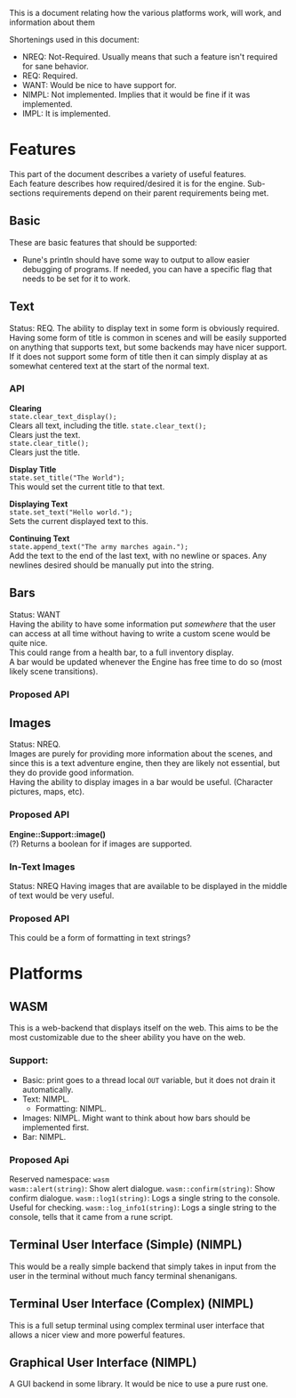 This is a document relating how the various platforms work, will work, and information about them  

Shortenings used in this document:
- NREQ: Not-Required. Usually means that such a feature isn't required for sane behavior.
- REQ: Required.
- WANT: Would be nice to have support for.
- NIMPL: Not implemented. Implies that it would be fine if it was implemented.
- IMPL: It is implemented.

# Features
This part of the document describes a variety of useful features.  
Each feature describes how required/desired it is for the engine. Sub-sections requirements depend on their parent requirements being met.  
## Basic  
These are basic features that should be supported:
- Rune's println should have some way to output to allow easier debugging of programs. If needed, you can have a specific flag that needs to be set for it to work.
## Text
Status: REQ.
The ability to display text in some form is obviously required.
Having some form of title is common in scenes and will be easily supported on anything that supports text, but some backends may have nicer support. If it does not support some form of title then it can simply display at as somewhat centered text at the start of the normal text.
### API
**Clearing**  
`state.clear_text_display();`  
Clears all text, including the title.
`state.clear_text();`  
Clears just the text.  
`state.clear_title();`  
Clears just the title.  

**Display Title**  
`state.set_title("The World");`  
This would set the current title to that text.

**Displaying Text**  
`state.set_text("Hello world.");`  
Sets the current displayed text to this.

**Continuing Text**  
`state.append_text("The army marches again.");`  
Add the text to the end of the last text, with no newline or spaces. Any newlines desired should be manually put into the string.

## Bars
Status: WANT  
Having the ability to have some information put *somewhere* that the user can access at all time without having to write a custom scene would be quite nice.  
This could range from a health bar, to a full inventory display.  
A bar would be updated whenever the Engine has free time to do so (most likely scene transitions).  
### Proposed API
## Images
Status: NREQ.  
Images are purely for providing more information about the scenes, and since this is a text adventure engine, then they are likely not essential, but they do provide good information.  
Having the ability to display images in a bar would be useful. (Character pictures, maps, etc).
### Proposed API
**Engine::Support::image()**  
(?) Returns a boolean for if images are supported.
### In-Text Images
Status: NREQ
Having images that are available to be displayed in the middle of text would be very useful.
### Proposed API
This could be a form of formatting in text strings?



# Platforms
## WASM
This is a web-backend that displays itself on the web.
This aims to be the most customizable due to the sheer ability you have on the web.
### Support:
- Basic: print goes to a thread local `OUT` variable, but it does not drain it automatically.
- Text: NIMPL.
    - Formatting: NIMPL.
- Images: NIMPL. Might want to think about how bars should be implemented first.
- Bar: NIMPL.
### Proposed Api
Reserved namespace: `wasm`  
`wasm::alert(string)`: Show alert dialogue.
`wasm::confirm(string)`: Show confirm dialogue.
`wasm::log1(string)`: Logs a single string to the console. Useful for checking.
`wasm::log_info1(string)`: Logs a single string to the console, tells that it came from a rune script.

## Terminal User Interface (Simple) (NIMPL)
This would be a really simple backend that simply takes in input from the user in the terminal without much fancy terminal shenanigans.



## Terminal User Interface (Complex) (NIMPL)
This is a full setup terminal using complex terminal user interface that allows a nicer view and more powerful features.

## Graphical User Interface (NIMPL)  
A GUI backend in some library. It would be nice to use a pure rust one.
